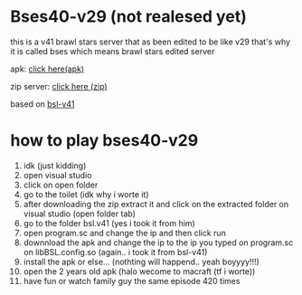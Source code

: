 # Bses40-v29 (not realesed yet)
this is a v41 brawl stars server that as been edited to be like v29 that's why it is called bses which means brawl stars edited server

apk: [click here(apk)](https://www.mediafire.com/file/4yedlafu4b75sfk/v29+bses_mod_mod.apk/file)



zip server: [click here (zip)](https://www.mediafire.com/file/xxhvo4f9z9dovt4/bses40-v29.zip/file)


based on [bsl-v41](https://github.com/LkPrtctrd/BSL-V41)

# how to play bses40-v29

1. idk (just kidding)
2. open visual studio
3. click on open folder
4. go to the toilet (idk why i worte it)
5. after downloading the zip extract it and click on the extracted folder on visual studio (open folder tab)
6.  go to the folder bsl.v41 (yes i took it from him)
7.  open program.sc and change the ip and then click run
8.  downnload the apk and change the ip to the ip you typed on program.sc on libBSL.config.so (again.. i took it from bsl-v41)
9.  install the apk or else... (nothting will happend.. yeah boyyyy!!!)
10.  open the 2 years old apk (halo wecome to macraft (tf i worte))
11.  have fun or watch family guy the same episode 420 times

